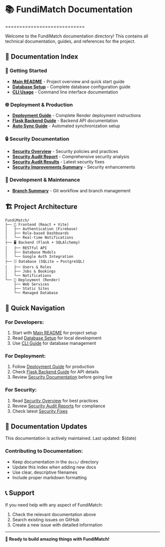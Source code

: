 # 📚 FundiMatch Documentation
============================

Welcome to the FundiMatch documentation directory! This contains all technical documentation, guides, and references for the project.

## 📖 Documentation Index

### 🚀 **Getting Started**
- **[Main README](../README.md)** - Project overview and quick start guide
- **[Database Setup](DATABASE_SETUP.md)** - Complete database configuration guide
- **[CLI Usage](CLI_README.md)** - Command line interface documentation

### 🌐 **Deployment & Production**
- **[Deployment Guide](DEPLOYMENT_GUIDE.md)** - Complete Render deployment instructions
- **[Flask Backend Guide](FLASK_BACKEND_README.md)** - Backend API documentation
- **[Auto Sync Guide](AUTO_SYNC_GUIDE.md)** - Automated synchronization setup

### 🔒 **Security Documentation**
- **[Security Overview](SECURITY.md)** - Security policies and practices
- **[Security Audit Report](SECURITY_AUDIT_REPORT.md)** - Comprehensive security analysis
- **[Security Audit Results](SECURITY_AUDIT_RESULTS.md)** - Latest security fixes
- **[Security Improvements Summary](SECURITY_IMPROVEMENTS_SUMMARY.md)** - Security enhancements

### 🔧 **Development & Maintenance**
- **[Branch Summary](BRANCH_SUMMARY.md)** - Git workflow and branch management

## 🏗️ **Project Architecture**

```
FundiMatch/
├── 📱 Frontend (React + Vite)
│   ├── Authentication (Firebase)
│   ├── Role-based Dashboards
│   └── Real-time Notifications
├── 🖥️ Backend (Flask + SQLAlchemy)
│   ├── RESTful API
│   ├── Database Models
│   └── Google Auth Integration
├── 🗄️ Database (SQLite → PostgreSQL)
│   ├── Users & Roles
│   ├── Jobs & Bookings
│   └── Notifications
└── 🚀 Deployment (Render)
    ├── Web Services
    ├── Static Sites
    └── Managed Database
```

## 🎯 **Quick Navigation**

### For Developers:
1. Start with [Main README](../README.md) for project setup
2. Read [Database Setup](DATABASE_SETUP.md) for local development
3. Use [CLI Guide](CLI_README.md) for database management

### For Deployment:
1. Follow [Deployment Guide](DEPLOYMENT_GUIDE.md) for production
2. Check [Flask Backend Guide](FLASK_BACKEND_README.md) for API details
3. Review [Security Documentation](#security-documentation) before going live

### For Security:
1. Read [Security Overview](SECURITY.md) for best practices
2. Review [Security Audit Reports](#security-documentation) for compliance
3. Check latest [Security Fixes](SECURITY_AUDIT_RESULTS.md)

## 🔄 **Documentation Updates**

This documentation is actively maintained. Last updated: $(date)

### Contributing to Documentation:
- Keep documentation in the `docs/` directory
- Update this index when adding new docs
- Use clear, descriptive filenames
- Include proper markdown formatting

## 📞 **Support**

If you need help with any aspect of FundiMatch:
1. Check the relevant documentation above
2. Search existing issues on GitHub
3. Create a new issue with detailed information

---

**🚀 Ready to build amazing things with FundiMatch!**

